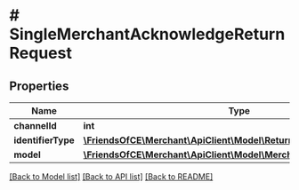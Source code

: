 # # SingleMerchantAcknowledgeReturnRequest

## Properties

Name | Type | Description | Notes
------------ | ------------- | ------------- | -------------
**channelId** | **int** |  | [optional]
**identifierType** | [**\FriendsOfCE\Merchant\ApiClient\Model\ReturnIdentifier**](ReturnIdentifier.md) |  | [optional]
**model** | [**\FriendsOfCE\Merchant\ApiClient\Model\MerchantAcknowledgeReturn**](MerchantAcknowledgeReturn.md) |  | [optional]

[[Back to Model list]](../../README.md#models) [[Back to API list]](../../README.md#endpoints) [[Back to README]](../../README.md)
